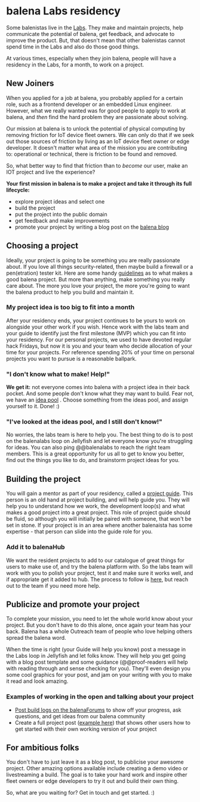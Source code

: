 # balena Labs residency
Some balenistas live in the [Labs](../balenalabs/README.md). They make and maintain projects, help communicate the potential of balena, get feedback, and advocate to improve the product. But, that doesn't mean that other balenistas cannot spend time in the Labs and also do those good things.

At various times, especially when they join balena, people will have a residency in the Labs, for a month, to work on a project.

## New Joiners
When you applied for a job at balena, you probably applied for a certain role, such as a frontend developer or an embedded Linux engineer. However, what we really wanted was for good people to apply to work at balena, and *then* find the hard problem they are passionate about solving.

Our mission at balena is to unlock the potential of physical computing by removing friction for IoT device fleet owners. We can only do that if we seek out those sources of friction by living as an IoT device fleet owner or edge developer. It doesn't matter what area of the mission you are contributing to: operational or technical, there is friction to be found and removed.

So, what better way to find that friction than to *become* our user, make an IOT project and live the experience? 

**Your first mission in balena is to make a project and take it through its full lifecycle:**
* explore project ideas and select one
* build the project
* put the project into the public domain
* get feedback and make improvements
* promote your project by writing a blog post on the [balena blog](https://www.balena.io/blog/)

## Choosing a project
Ideally, your project is going to be something you are really passionate about. If you love all things security-related, then maybe build a firewall or a pen(etration) tester kit. Here are some handy [guidelines](../balenalabs/project-guidelines.md) as to what makes a good balena project. But more than anything, make something you really care about. The more you love your project, the more you're going to want the balena product to help you build and maintain it.

### My project idea is too big to fit into a month
After your residency ends, your project continues to be yours to work on alongside your other work if you wish. Hence work with the labs team and your guide to identify just the first milestone (MVP) which you can fit into your residency. For our personal projects, we used to have devoted regular hack Fridays, but now it is you and your team who decide allocation of your time for your projects. For reference spending 20% of your time on personal projects you want to pursue is a reasonable ballpark.

### "I don't know what to make! Help!"
**We get it:** not everyone comes into balena with a project idea in their back pocket. And some people don't know what they may want to build. Fear not, we have an [idea pool](https://github.com/balenalabs/balenalabs/projects/1) .
Choose something from the ideas pool, and assign yourself to it. Done! :)

### "I've looked at the ideas pool, and I still don't know!"
No worries, the labs team is here to help you. The best thing to do is to post on the balenalabs loop on Jellyfish and let everyone know you're struggling for ideas. You can also ping @@balenalabs to reach the right team members. This is a great opportunity for us all to get to know you better, find out the things you like to do, and brainstorm project ideas for you.

## Building the project
You will gain a mentor as part of your residency, called a [project guide](https://github.com/balenaltd/handbook/blob/main/docs/balenalabs/project-guide.md). This person is an old hand at project building, and will help guide you. They will help you to understand how we work, the development loop(s) and what makes a good project into a great project. This role of project guide should be fluid, so although you will initially be paired with someone, that won't be set in stone. If your project is in an area where another balenaista has some expertise - that person can slide into the guide role for you.

### Add it to balenaHub
We want the resident projects to add to our catalogue of great things for users to make use of, and try the balena platform with. So the labs team will work with you to polish your project, test it and make sure it works well, and if appropriate get it added to hub. The process to follow is [here](https://hub.balena.io/submit), but reach out to the team if you need more help.

## Publicize and promote your project
To complete your mission, you need to let the whole world know about your project. But you don't have to do this alone, once again your team has your back. Balena has a whole Outreach team of people who love helping others spread the balena word.

When the time is right (your Guide will help you know) post a message in the Labs loop in Jellyfish and let folks know. They will help you get going with a blog post template and some guidance (@@proof-readers will help with reading through and sense checking for you). They'll even design you some cool graphics for your post, and jam on your writing with you to make it read and look amazing.

### Examples of working in the open and talking about your project
* [Post build logs on the balenaForums](https://forums.balena.io/c/show-and-tell/92) to show off your progress, ask questions, and get ideas from our balena community
* Create a full project post ([example here](https://www.balena.io/blog/how-i-built-a-video-game-prototype-with-custom-hardware-and-balena/)) that shows other users how to get started with their own working version of your project

## For ambitious folks
You don't have to just leave it as a blog post, to publicise your awesome project. Other amazing options available include creating a demo video or livestreaming a build. The goal is to take your hard work and inspire other fleet owners or edge developers to try it out and build their own thing.

So, what are you waiting for? Get in touch and get started. :)

